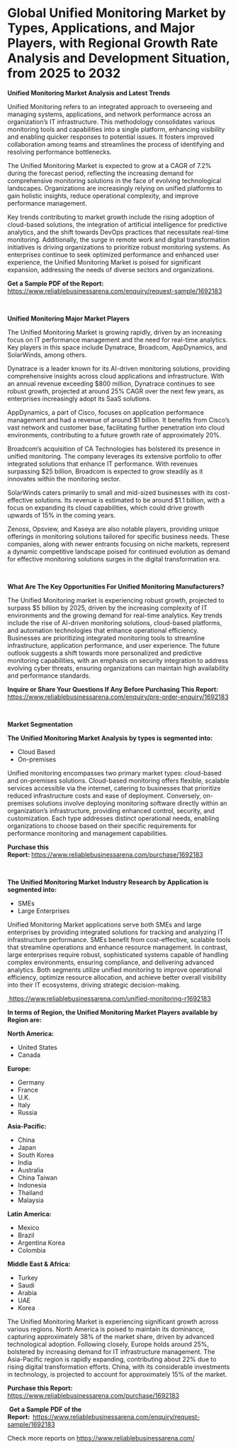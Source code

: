 <p><h1>Global Unified Monitoring Market by Types, Applications, and Major Players, with Regional Growth Rate Analysis and Development Situation, from 2025 to 2032</h1></p><p><strong>Unified Monitoring Market Analysis and Latest Trends</strong></p>
<p><p>Unified Monitoring refers to an integrated approach to overseeing and managing systems, applications, and network performance across an organization’s IT infrastructure. This methodology consolidates various monitoring tools and capabilities into a single platform, enhancing visibility and enabling quicker responses to potential issues. It fosters improved collaboration among teams and streamlines the process of identifying and resolving performance bottlenecks.</p><p>The Unified Monitoring Market is expected to grow at a CAGR of 7.2% during the forecast period, reflecting the increasing demand for comprehensive monitoring solutions in the face of evolving technological landscapes. Organizations are increasingly relying on unified platforms to gain holistic insights, reduce operational complexity, and improve performance management. </p><p>Key trends contributing to market growth include the rising adoption of cloud-based solutions, the integration of artificial intelligence for predictive analytics, and the shift towards DevOps practices that necessitate real-time monitoring. Additionally, the surge in remote work and digital transformation initiatives is driving organizations to prioritize robust monitoring systems. As enterprises continue to seek optimized performance and enhanced user experience, the Unified Monitoring Market is poised for significant expansion, addressing the needs of diverse sectors and organizations.</p></p>
<p><strong>Get a Sample PDF of the Report:&nbsp;</strong> <a href="https://www.reliablebusinessarena.com/enquiry/request-sample/1692183?utm_campaign=3014&utm_medium=2&utm_source=Github&utm_content=ia&utm_term=08042025&utm_id=unified-monitoring">https://www.reliablebusinessarena.com/enquiry/request-sample/1692183</a></p>
<p>&nbsp;</p>
<p><strong>Unified Monitoring Major Market Players</strong></p>
<p><p>The Unified Monitoring Market is growing rapidly, driven by an increasing focus on IT performance management and the need for real-time analytics. Key players in this space include Dynatrace, Broadcom, AppDynamics, and SolarWinds, among others.</p><p>Dynatrace is a leader known for its AI-driven monitoring solutions, providing comprehensive insights across cloud applications and infrastructure. With an annual revenue exceeding $800 million, Dynatrace continues to see robust growth, projected at around 25% CAGR over the next few years, as enterprises increasingly adopt its SaaS solutions.</p><p>AppDynamics, a part of Cisco, focuses on application performance management and had a revenue of around $1 billion. It benefits from Cisco’s vast network and customer base, facilitating further penetration into cloud environments, contributing to a future growth rate of approximately 20%.</p><p>Broadcom’s acquisition of CA Technologies has bolstered its presence in unified monitoring. The company leverages its extensive portfolio to offer integrated solutions that enhance IT performance. With revenues surpassing $25 billion, Broadcom is expected to grow steadily as it innovates within the monitoring sector.</p><p>SolarWinds caters primarily to small and mid-sized businesses with its cost-effective solutions. Its revenue is estimated to be around $1.1 billion, with a focus on expanding its cloud capabilities, which could drive growth upwards of 15% in the coming years.</p><p>Zenoss, Opsview, and Kaseya are also notable players, providing unique offerings in monitoring solutions tailored for specific business needs. These companies, along with newer entrants focusing on niche markets, represent a dynamic competitive landscape poised for continued evolution as demand for effective monitoring solutions surges in the digital transformation era.</p></p>
<p>&nbsp;</p>
<p><strong>What Are The Key Opportunities For Unified Monitoring Manufacturers?</strong></p>
<p><p>The Unified Monitoring market is experiencing robust growth, projected to surpass $5 billion by 2025, driven by the increasing complexity of IT environments and the growing demand for real-time analytics. Key trends include the rise of AI-driven monitoring solutions, cloud-based platforms, and automation technologies that enhance operational efficiency. Businesses are prioritizing integrated monitoring tools to streamline infrastructure, application performance, and user experience. The future outlook suggests a shift towards more personalized and predictive monitoring capabilities, with an emphasis on security integration to address evolving cyber threats, ensuring organizations can maintain high availability and performance standards.</p></p>
<p><strong>Inquire or Share Your Questions If Any Before Purchasing This Report:</strong> <a href="https://www.reliablebusinessarena.com/enquiry/pre-order-enquiry/1692183?utm_campaign=3014&utm_medium=2&utm_source=Github&utm_content=ia&utm_term=08042025&utm_id=unified-monitoring">https://www.reliablebusinessarena.com/enquiry/pre-order-enquiry/1692183</a></p>
<p>&nbsp;</p>
<p><strong>Market Segmentation</strong></p>
<p><strong>The Unified Monitoring Market Analysis by types is segmented into:</strong></p>
<p><ul><li>Cloud Based</li><li>On-premises</li></ul></p>
<p><p>Unified monitoring encompasses two primary market types: cloud-based and on-premises solutions. Cloud-based monitoring offers flexible, scalable services accessible via the internet, catering to businesses that prioritize reduced infrastructure costs and ease of deployment. Conversely, on-premises solutions involve deploying monitoring software directly within an organization’s infrastructure, providing enhanced control, security, and customization. Each type addresses distinct operational needs, enabling organizations to choose based on their specific requirements for performance monitoring and management capabilities.</p></p>
<p><strong>Purchase this Report:&nbsp;</strong><a href="https://www.reliablebusinessarena.com/purchase/1692183?utm_campaign=3014&utm_medium=2&utm_source=Github&utm_content=ia&utm_term=08042025&utm_id=unified-monitoring">https://www.reliablebusinessarena.com/purchase/1692183</a></p>
<p>&nbsp;</p>
<p><strong>The Unified Monitoring Market Industry Research by Application is segmented into:</strong></p>
<p><ul><li>SMEs</li><li>Large Enterprises</li></ul></p>
<p><p>Unified Monitoring Market applications serve both SMEs and large enterprises by providing integrated solutions for tracking and analyzing IT infrastructure performance. SMEs benefit from cost-effective, scalable tools that streamline operations and enhance resource management. In contrast, large enterprises require robust, sophisticated systems capable of handling complex environments, ensuring compliance, and delivering advanced analytics. Both segments utilize unified monitoring to improve operational efficiency, optimize resource allocation, and achieve better overall visibility into their IT ecosystems, driving strategic decision-making.</p></p>
<p><a href="https://www.reliablebusinessarena.com/unified-monitoring-r1692183?utm_campaign=3014&utm_medium=2&utm_source=Github&utm_content=ia&utm_term=08042025&utm_id=unified-monitoring">&nbsp;https://www.reliablebusinessarena.com/unified-monitoring-r1692183</a></p>
<p><strong>In terms of Region, the Unified Monitoring Market Players available by Region are:</strong></p>
<p>
    <p> <strong> North America: </strong>
        <ul>
            <li>United States</li>
            <li>Canada</li>
        </ul>
        </p> 
    <p> <strong> Europe: </strong>
        <ul>
            <li>Germany</li>
            <li>France</li>
            <li>U.K.</li>
            <li>Italy</li>
            <li>Russia</li>
        </ul>
        </p> 
    <p> <strong> Asia-Pacific: </strong>
        <ul>
            <li>China</li>
            <li>Japan</li>
            <li>South Korea</li>
            <li>India</li>
            <li>Australia</li>
            <li>China Taiwan</li>
            <li>Indonesia</li>
            <li>Thailand</li>
            <li>Malaysia</li>
        </ul>
        </p> 
    <p> <strong> Latin America: </strong>
        <ul>
            <li>Mexico</li>
            <li>Brazil</li>
            <li>Argentina Korea</li>
            <li>Colombia</li>
        </ul>
        </p> 
    <p> <strong> Middle East & Africa: </strong>
        <ul>
            <li>Turkey</li>
            <li>Saudi</li>
            <li>Arabia</li>
            <li>UAE</li>
            <li>Korea</li>
        </ul>
    </p>
    </p>
<p><p>The Unified Monitoring Market is experiencing significant growth across various regions. North America is poised to maintain its dominance, capturing approximately 38% of the market share, driven by advanced technological adoption. Following closely, Europe holds around 25%, bolstered by increasing demand for IT infrastructure management. The Asia-Pacific region is rapidly expanding, contributing about 22% due to rising digital transformation efforts. China, with its considerable investments in technology, is projected to account for approximately 15% of the market.</p></p>
<p><strong>Purchase this Report: </strong><a href="https://www.reliablebusinessarena.com/purchase/1692183?utm_campaign=3014&utm_medium=2&utm_source=Github&utm_content=ia&utm_term=08042025&utm_id=unified-monitoring">https://www.reliablebusinessarena.com/purchase/1692183</a></p>
<p>&nbsp;<strong>Get a Sample PDF of the Report:&nbsp;&nbsp;</strong><a href="https://www.reliablebusinessarena.com/enquiry/request-sample/1692183?utm_campaign=3014&utm_medium=2&utm_source=Github&utm_content=ia&utm_term=08042025&utm_id=unified-monitoring">https://www.reliablebusinessarena.com/enquiry/request-sample/1692183</a></p>
<p><strong></strong></p>
<p>Check more reports on <a href="https://www.reliablebusinessarena.com/?utm_campaign=3014&utm_medium=2&utm_source=Github&utm_content=ia&utm_term=08042025&utm_id=unified-monitoring">https://www.reliablebusinessarena.com/</a></p>